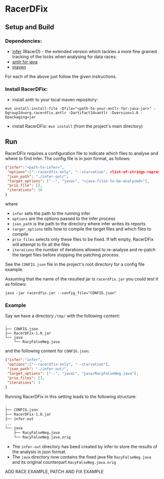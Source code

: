 # RacerDFix

## Setup and Build
### Dependencies:
* [infer](https://github.com/andrecostea/infer) (RacerD) - the extended version which tackles a more fine grained tracking of the locks when analysing for data races:
* [antlr for java](https://github.com/andrecostea/antlr-java)
* [maven](https://maven.apache.org/install.html)

For each of the above just follow the given instructions. 

### Install RacerDFix:
* install antlr to your local maven repository:

`mvn install:install-file -Dfile="<path-to-your-antlr-for-java-jar>" -DgroupId=org.racerdfix.antlr -DartifactId=antlr -Dversion=1.0 -Dpackaging=jar`

* install RacerDFix:
`mvn install` (from the project's main directory)

## Run
RacerDFix requires a configuration file to indicate which files to analyse and where to find infer. The config file is in json format, as follows:

```json
{"infer":"<path-to-infer>",
 "options":["--racerdfix-only", "--starvation", <list-of-strings-representing-additional-infer-options>],
 "json_path": "./infer-out/",
 "target_options": ["--", "javac", "<java-files-to-be-analysed>"],
 "prio_file": [],
 "iterations": 10
}
```
where
 * ``infer`` sets the path to the running infer
 * ``options`` are the options passed to the infer process
 * ``json_path`` is the path to the directory where infer writes its reports
 * ``targer_options`` tells how to compile the target files and which files to compile
 * ``prio_files`` selects only these files to be fixed. If left empty, RacerDFix will attempt to fix all the files
 * ``iterations`` the number of iterations allowed to re-analyse and re-patch the target files before stopping the patching process.


See the `CONFIG.json` file in the project's root directory for a config file example.

Assuming that the name of the resulted jar is `racerdfix.jar` you could test it as follows:

`java -jar racerdfix.jar --config_file="CONFIG.json"`

### Example
Say we have a directory `/tmp/` with the following content:

```
.
├── CONFIG.json
├── RacerDFix-1.0.jar
└── java
    └── RacyFalseNeg.java
```

and the following content for `CONFIG.json`:

```json
{"infer":"infer",
 "options":["--racerdfix-only", "--starvation"],
 "json_path": "./infer-out/",
 "target_options": ["--", "javac", "java/RacyFalseNeg.java"],
 "prio_files": [],
 "iterations": 3
}
```

Running RacerDFix in this setting leads to the following structure:

```bash
.
├── CONFIG.json
├── RacerDFix-1.0.jar
├── infer-out
...
└── java
    ├── RacyFalseNeg.java
    └── RacyFalseNeg.java.orig
```

* The `infer-out` directory has beed created by infer to store the results of the analysis in json format. 
* The `java` directory now contains the fixed java file `RacyFalseNeg.java` and its original counterpart  `RacyFalseNeg.java.orig`


ADD RACE EXAMPLE, PATCH AND FIX EXAMPLE
